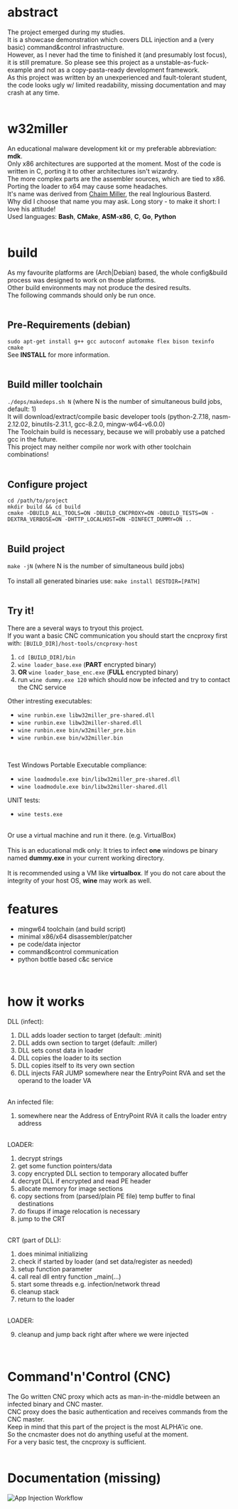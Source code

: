 abstract
========
The project emerged during my studies. <br />
It is a showcase demonstration which covers DLL injection and a (very basic) command&control infrastructure. <br />
However, as I never had the time to finished it (and presumably lost focus), it is still premature. So please see this project as a unstable-as-fuck-example and not as a copy-pasta-ready development framework. <br />
As this project was written by an unexperienced and fault-tolerant student, the code looks ugly w/ limited readability, missing documentation and may crash at any time. <br />
<br />

w32miller
========
An educational malware development kit or my preferable abbreviation: **mdk**. <br />
Only x86 architectures are supported at the moment. Most of the code is written in C, porting it to other architectures isn't wizardry. <br />
The more complex parts are the assembler sources, which are tied to x86. Porting the loader to x64 may cause some headaches. <br />
It's name was derived from [Chaim Miller](https://www.imdb.com/title/tt4591236/), the real Inglourious Basterd. <br />
Why did I choose that name you may ask. Long story - to make it short: I love his attitude! <br />
Used languages: <b>Bash</b>, <b>CMake</b>, <b>ASM-x86</b>, <b>C</b>, <b>Go</b>, <b>Python</b> <br />
<br />

build
========
As my favourite platforms are (Arch|Debian) based, the whole config&build process was designed to work on those platforms. <br />
Other build environments may not produce the desired results. <br />
The following commands should only be run once. <br /><br />
## Pre-Requirements (debian) <br />
`sudo apt-get install g++ gcc autoconf automake flex bison texinfo cmake` <br />
See <b>INSTALL</b> for more information. <br />
<br />
## Build miller toolchain <br />
`./deps/makedeps.sh N` (where N is the number of simultaneous build jobs, default: 1)<br />
It will download/extract/compile basic developer tools (python-2.7.18, nasm-2.12.02, binutils-2.31.1, gcc-8.2.0, mingw-w64-v6.0.0) <br />
The Toolchain build is necessary, because we will probably use a patched gcc in the future. <br />
This project may neither compile nor work with other toolchain combinations! <br />
<br />
## Configure project <br />
`cd /path/to/project` <br />
`mkdir build && cd build` <br />
`cmake -DBUILD_ALL_TOOLS=ON -DBUILD_CNCPROXY=ON -DBUILD_TESTS=ON -DEXTRA_VERBOSE=ON -DHTTP_LOCALHOST=ON -DINFECT_DUMMY=ON ..`<br />
<br />
## Build project <br />
`make -jN` (where N is the number of simultaneous build jobs) <br />
<br />
To install all generated binaries use: `make install DESTDIR=[PATH]` <br />
<br />
## Try it! <br />
There are a several ways to tryout this project. <br />
If you want a basic CNC communication you should start the cncproxy first with: `[BUILD_DIR]/host-tools/cncproxy-host` <br />
 1. `cd [BUILD_DIR]/bin`
 2. `wine loader_base.exe` (<b>PART</b> encrypted binary) <br />
 3. <b>OR</b> `wine loader_base_enc.exe` (<b>FULL</b> encrypted binary) <br />
 4. run `wine dummy.exe 120` which should now be infected and try to contact the CNC service <br />

Other intresting executables: <br />
 * `wine runbin.exe libw32miller_pre-shared.dll` <br />
 * `wine runbin.exe libw32miller-shared.dll` <br />
 * `wine runbin.exe bin/w32miller_pre.bin` <br />
 * `wine runbin.exe bin/w32miller.bin` <br />
<br />

Test Windows Portable Executable compliance: <br />
 * `wine loadmodule.exe bin/libw32miller_pre-shared.dll` <br />
 * `wine loadmodule.exe bin/libw32miller-shared.dll` <br />

UNIT tests: <br />
 * `wine tests.exe` <br />
<br />
Or use a virtual machine and run it there. (e.g. VirtualBox) <br />
<br />
This is an educational mdk only: It tries to infect <b>one</b> windows pe binary named <b>dummy.exe</b> in your current working directory. <br />
<br />
It is recommended using a VM like <b>virtualbox</b>. If you do not care about the integrity of your host OS, <b>wine</b> may work as well. <br />

features
========
 - mingw64 toolchain (and build script) <br />
 - minimal x86/x64 disassembler/patcher <br />
 - pe code/data injector <br />
 - command&control communication <br />
 - python bottle based c&c service <br />
<br />

how it works
========
DLL (infect): <br />

 1. DLL adds loader section to target (default: .minit) <br />
 2. DLL adds own section to target (default: .miller) <br />
 3. DLL sets const data in loader <br />
 4. DLL copies the loader to its section <br />
 5. DLL copies itself to its very own section <br />
 6. DLL injects FAR JUMP somewhere near the EntryPoint RVA and set the operand to the loader VA <br />

<br />
An infected file: <br />

 1. somewhere near the Address of EntryPoint RVA it calls the loader entry address <br />

<br />
LOADER: <br />

 1. decrypt strings <br />
 2. get some function pointers/data <br />
 3. copy encrypted DLL section to temporary allocated buffer <br />
 4. decrypt DLL if encrypted and read PE header <br />
 5. allocate memory for image sections <br />
 6. copy sections from (parsed/plain PE file) temp buffer to final destinations <br />
 7. do fixups if image relocation is necessary <br />
 8. jump to the CRT <br />

<br />
CRT (part of DLL): <br />

 1. does minimal initializing <br />
 2. check if started by loader (and set data/register as needed) <br />
 3. setup function parameter <br />
 4. call real dll entry function _main(...) <br />
 5. start some threads e.g. infection/network thread
 6. cleanup stack <br />
 7. return to the loader <br />

<br />
LOADER: <br />

 9. cleanup and jump back right after where we were injected <br />

<br />

Command'n'Control (<b>CNC</b>)
========
The Go written CNC proxy which acts as man-in-the-middle between an infected binary and CNC master. <br />
CNC proxy does the basic authentication and receives commands from the CNC master. <br />
Keep in mind that this part of the project is the most ALPHA'ic one. <br />
So the cncmaster does not do anything useful at the moment. <br />
For a very basic test, the cncproxy is sufficient. <br />
<br />

Documentation (missing)
========
![App Injection Workflow](/doc/apps.png)
